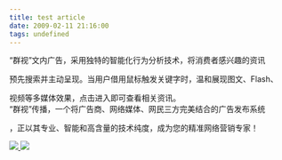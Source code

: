 ```yaml
---
title: test article
date: 2009-02-11 21:16:00
tags: undefined
---
```

“群视”文内广告，采用独特的智能化行为分析技术，将消费者感兴趣的资讯

预先搜索并主动呈现。当用户借用鼠标触发关键字时，温和展现图文、Flash、

视频等多媒体效果，点击进入即可查看相关资讯。  
“群视”传播，一个将广告商、网络媒体、网民三方完美结合的广告发布系统

，正以其专业、智能和高含量的技术纯度，成为您的精准网络营销专家！



[ ![](https://profile.csdnimg.cn/5/2/5/3_cuipengfei1)
![](https://g.csdnimg.cn/static/user-reg-year/1x/11.png)
](https://blog.csdn.net/cuipengfei1)





